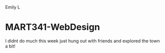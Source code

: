 Emily L
# MART341-WebDesign
I didnt do much this week just hung out with friends and explored the town a bit!
